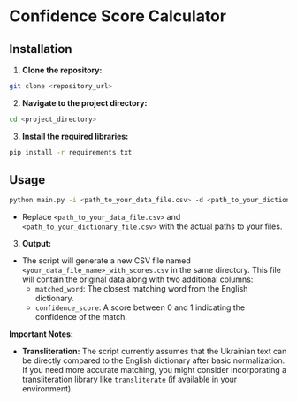 # Confidence Score Calculator

## Installation

1. **Clone the repository:**

```bash
git clone <repository_url>
```

2. **Navigate to the project directory:**

```bash
cd <project_directory>
```

3. **Install the required libraries:**

```bash
pip install -r requirements.txt
```

## Usage

```bash
python main.py -i <path_to_your_data_file.csv> -d <path_to_your_dictionary_file.csv>
```

* Replace `<path_to_your_data_file.csv>` and `<path_to_your_dictionary_file.csv>` with the actual paths to your files.

3. **Output:**

* The script will generate a new CSV file named `<your_data_file_name>_with_scores.csv` in the same directory. This file will contain the original data along with two additional columns:
    * `matched_word`: The closest matching word from the English dictionary.
    * `confidence_score`: A score between 0 and 1 indicating the confidence of the match.

**Important Notes:**

* **Transliteration:** The script currently assumes that the Ukrainian text can be directly compared to the English dictionary after basic normalization. If you need more accurate matching, you might consider incorporating a transliteration library like `transliterate` (if available in your environment).
